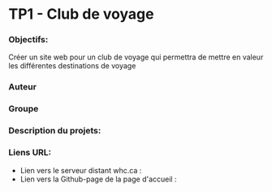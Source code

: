 # TP1 - Club de voyage

### Objectifs: 
Créer un site web pour un club de voyage qui permettra de mettre en valeur les différentes destinations de voyage

### Auteur
### Groupe 

### Description du projets: 

### Liens URL: 

- Lien vers le serveur distant whc.ca :
- Lien vers la Github-page de la page d'accueil :